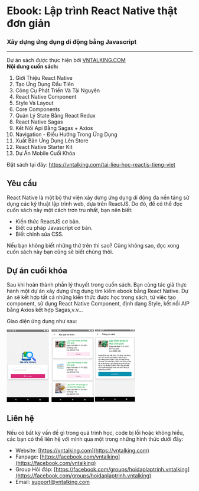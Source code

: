 # Ebook: Lập trình React Native thật đơn giản<br/>
### Xây dựng ứng dụng di động bằng Javascript
---
Dự án sách được thực hiện bởi [VNTALKING.COM](https://vntalking.com)<br/>
**Nội dung cuốn sách:**<br/>
1. Giới Thiệu React Native
2. Tạo Ứng Dụng Đầu Tiên
3. Công Cụ Phát Triển Và Tài Nguyên
4. React Native Component	
5. Style Và Layout
6. Core Components
7. Quản Lý State Bằng React Redux 
8. React Native Sagas
9. Kết Nối Api Bằng Sagas + Axios
10. Navigation - Điều Hướng Trong Ứng Dụng
11. Xuất Bản Ứng Dụng Lên Store
12. React Native Starter Kit
13. Dự Án Mobile Cuối Khóa

Đặt sách tại đây: https://vntalking.com/tai-lieu-hoc-reactjs-tieng-viet
## Yêu cầu 
React Native là một bộ thư viện xây dựng ứng dụng di động đa nền tảng sử dụng các kỹ thuật lập trình web, dựa trên ReactJS. Do đó, để có thể đọc cuốn sách này một cách trơn tru nhất, bạn nên biết:
 - Kiến thức ReactJS cơ bản.
 - Biết cú pháp Javascript cơ bản.
 - Biết chỉnh sửa CSS.
 
Nếu bạn không biết những thứ trên thì sao? Cũng không sao, đọc xong cuốn sách này bạn cũng sẽ biết chúng thôi.
## Dự án cuối khóa
Sau khi hoàn thành phần lý thuyết trong cuốn sách. Bạn cùng tác giả thực hành một dự án xây dựng ứng dụng tìm kiếm ebook bằng React Native. Dự án sẽ kết hợp tất cả những kiến thức được học trong sách, từ việc tạo component, sử dụng React Native Component, định dạng Style, kết nối AIP bằng Axios kết hợp Sagas,v.v...

Giao diện ứng dụng như sau:

<img src="https://raw.githubusercontent.com/vntalking/Book-ReactNative/0b5e75557c078700d911c1a95b3ef1f90bd1095e/screenshots/RN_duAnCuoiKhoa_Demo.png" width=69%>

## Liên hệ
Nếu có bất kỳ vấn đề gì trong quá trình học, code bị lỗi hoặc không hiểu, các bạn có thể liên hệ với mình qua một trong những hình thức dưới đây:
 - Website: [https://vntalking.com](https://vntalking.com)
 - Fanpage: [https://facebook.com/vntalking](https://facebook.com/vntalking)
 - Group Hỏi đáp: [https://facebook.com/groups/hoidaplaptrinh.vntalking](https://facebook.com/groups/hoidaplaptrinh.vntalking)
 - Email: [support@vntalking.com](support@vntalking.com)

